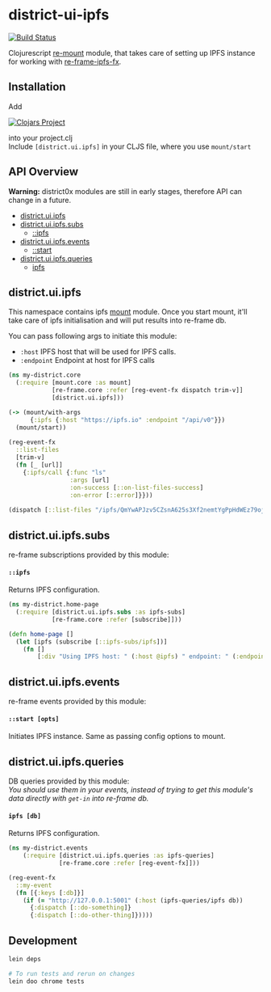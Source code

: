 # district-ui-ipfs

[![Build Status](https://travis-ci.org/district0x/district-ui-ipfs.svg?branch=master)](https://travis-ci.org/district0x/district-ui-ipfs)

Clojurescript [re-mount](https://github.com/district0x/d0x-INFRA/blob/master/re-mount.md) module, that takes care of setting up IPFS instance for working with [re-frame-ipfs-fx](https://github.com/district0x/re-frame-ipfs-fx). 

## Installation
Add <br>

[![Clojars Project](https://img.shields.io/clojars/v/district0x/district-ui-ipfs.svg)](https://clojars.org/district0x/district-ui-ipfs)

into your project.clj  
Include `[district.ui.ipfs]` in your CLJS file, where you use `mount/start`

## API Overview

**Warning:** district0x modules are still in early stages, therefore API can change in a future.

- [district.ui.ipfs](#districtuiipfs)
- [district.ui.ipfs.subs](#districtuiipfssubs)
  - [::ipfs](#ipfs-sub)
- [district.ui.ipfs.events](#districtuiipfsevents)
  - [::start](#start)
- [district.ui.ipfs.queries](#districtuiipfsqueries)
  - [ipfs](#ipfs)

## district.ui.ipfs
This namespace contains ipfs [mount](https://github.com/tolitius/mount) module. Once you start mount, it'll take care of ipfs
initialisation and will put results into re-frame db.

You can pass following args to initiate this module: 
* `:host` IPFS host that will be used for IPFS calls. 
* `:endpoint` Endpoint at host for IPFS calls

```clojure
(ns my-district.core
  (:require [mount.core :as mount]
            [re-frame.core :refer [reg-event-fx dispatch trim-v]]
            [district.ui.ipfs]))

(-> (mount/with-args
      {:ipfs {:host "https://ipfs.io" :endpoint "/api/v0"}})
  (mount/start))
    
(reg-event-fx
  ::list-files
  [trim-v]
  (fn [_ [url]]
    {:ipfs/call {:func "ls"
                 :args [url]
                 :on-success [::on-list-files-success]
                 :on-error [::error]}}))
                 
(dispatch [::list-files "/ipfs/QmYwAPJzv5CZsnA625s3Xf2nemtYgPpHdWEz79ojWnPbdG/"])                 

```

## district.ui.ipfs.subs
re-frame subscriptions provided by this module:

#### <a name="ipfs-sub">`::ipfs`
Returns IPFS configuration.

```clojure
(ns my-district.home-page
  (:require [district.ui.ipfs.subs :as ipfs-subs]
            [re-frame.core :refer [subscribe]]))

(defn home-page []
  (let [ipfs (subscribe [::ipfs-subs/ipfs])]
    (fn []
        [:div "Using IPFS host: " (:host @ipfs) " endpoint: " (:endpoint @ipfs)])))
```

## district.ui.ipfs.events
re-frame events provided by this module:

#### <a name="start">`::start [opts]`
Initiates IPFS instance. Same as passing config options to mount. 

## district.ui.ipfs.queries
DB queries provided by this module:  
*You should use them in your events, instead of trying to get this module's 
data directly with `get-in` into re-frame db.*

#### <a name="ipfs">`ipfs [db]`
Returns IPFS configuration.

```clojure
(ns my-district.events
    (:require [district.ui.ipfs.queries :as ipfs-queries]
              [re-frame.core :refer [reg-event-fx]]))

(reg-event-fx
  ::my-event
  (fn [{:keys [:db]}]
    (if (= "http://127.0.0.1:5001" (:host (ipfs-queries/ipfs db))
      {:dispatch [::do-something]}
      {:dispatch [::do-other-thing]}))))
```

## Development
```bash
lein deps

# To run tests and rerun on changes
lein doo chrome tests
```
